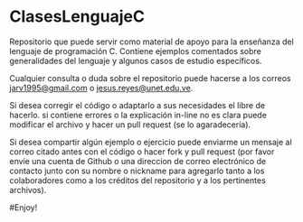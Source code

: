 # ClasesLenguajeC
Repositorio que puede servir como material de apoyo para la enseñanza del lenguaje de programación C. Contiene ejemplos comentados sobre generalidades del lenguaje y algunos casos de estudio específicos.

Cualquier consulta o duda sobre el repositorio puede hacerse a los correos jarv1995@gmail.com o jesus.reyes@unet.edu.ve.

Si desea corregir el código o adaptarlo a sus necesidades el libre de hacerlo. si contiene errores o la explicación in-line no es clara puede modificar el archivo y hacer un pull request (se lo agaradecería).

Si desea compartir algún ejemplo o ejercicio puede enviarme un mensaje al correo citado antes con el código o hacer fork y pull request (por favor envíe una cuenta de Github o una direccion de correo electrónico de contacto junto con su nombre o nickname para agregarlo tanto a los colaboradores como a los créditos del repositorio y a los pertinentes archivos).

#Enjoy!
